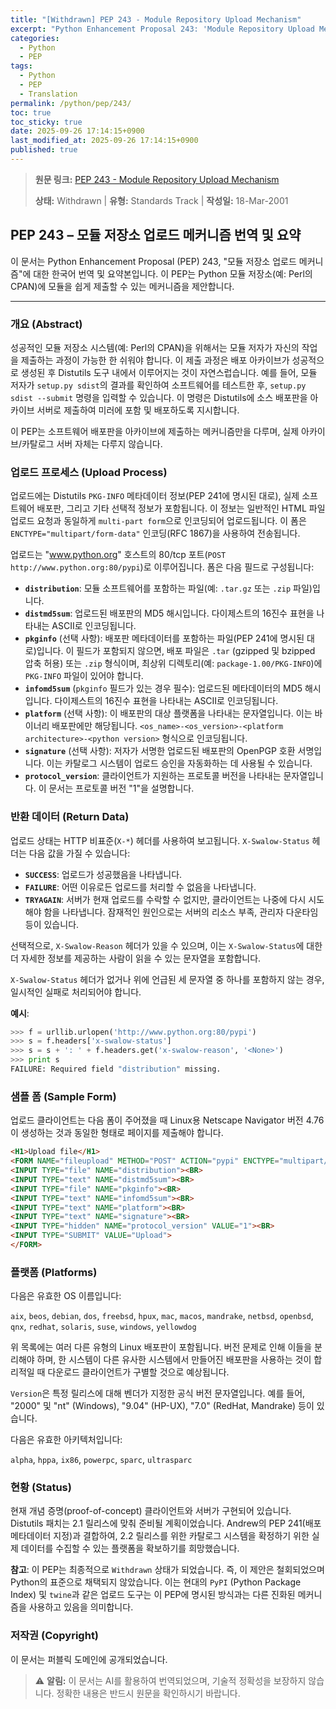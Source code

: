 ```yaml
---
title: "[Withdrawn] PEP 243 - Module Repository Upload Mechanism"
excerpt: "Python Enhancement Proposal 243: 'Module Repository Upload Mechanism'에 대한 한국어 번역입니다."
categories:
  - Python
  - PEP
tags:
  - Python
  - PEP
  - Translation
permalink: /python/pep/243/
toc: true
toc_sticky: true
date: 2025-09-26 17:14:15+0900
last_modified_at: 2025-09-26 17:14:15+0900
published: true
---
```

> **원문 링크:** [PEP 243 - Module Repository Upload Mechanism](https://peps.python.org/pep-0243/)
>
> **상태:** Withdrawn | **유형:** Standards Track | **작성일:** 18-Mar-2001



## PEP 243 – 모듈 저장소 업로드 메커니즘 번역 및 요약

이 문서는 Python Enhancement Proposal (PEP) 243, "모듈 저장소 업로드 메커니즘"에 대한 한국어 번역 및 요약본입니다. 이 PEP는 Python 모듈 저장소(예: Perl의 CPAN)에 모듈을 쉽게 제출할 수 있는 메커니즘을 제안합니다.

---

### 개요 (Abstract)

성공적인 모듈 저장소 시스템(예: Perl의 CPAN)을 위해서는 모듈 저자가 자신의 작업을 제출하는 과정이 가능한 한 쉬워야 합니다. 이 제출 과정은 배포 아카이브가 성공적으로 생성된 후 Distutils 도구 내에서 이루어지는 것이 자연스럽습니다. 예를 들어, 모듈 저자가 `setup.py sdist`의 결과를 확인하여 소프트웨어를 테스트한 후, `setup.py sdist --submit` 명령을 입력할 수 있습니다. 이 명령은 Distutils에 소스 배포판을 아카이브 서버로 제출하여 미러에 포함 및 배포하도록 지시합니다.

이 PEP는 소프트웨어 배포판을 아카이브에 제출하는 메커니즘만을 다루며, 실제 아카이브/카탈로그 서버 자체는 다루지 않습니다.

### 업로드 프로세스 (Upload Process)

업로드에는 Distutils `PKG-INFO` 메타데이터 정보(PEP 241에 명시된 대로), 실제 소프트웨어 배포판, 그리고 기타 선택적 정보가 포함됩니다. 이 정보는 일반적인 HTML 파일 업로드 요청과 동일하게 `multi-part form`으로 인코딩되어 업로드됩니다. 이 폼은 `ENCTYPE="multipart/form-data"` 인코딩(RFC 1867)을 사용하여 전송됩니다.

업로드는 "www.python.org" 호스트의 80/tcp 포트(`POST http://www.python.org:80/pypi`)로 이루어집니다. 폼은 다음 필드로 구성됩니다:

*   **`distribution`**: 모듈 소프트웨어를 포함하는 파일(예: `.tar.gz` 또는 `.zip` 파일)입니다.
*   **`distmd5sum`**: 업로드된 배포판의 MD5 해시입니다. 다이제스트의 16진수 표현을 나타내는 ASCII로 인코딩됩니다.
*   **`pkginfo`** (선택 사항): 배포판 메타데이터를 포함하는 파일(PEP 241에 명시된 대로)입니다. 이 필드가 포함되지 않으면, 배포 파일은 `.tar` (gzipped 및 bzipped 압축 허용) 또는 `.zip` 형식이며, 최상위 디렉토리(예: `package-1.00/PKG-INFO`)에 `PKG-INFO` 파일이 있어야 합니다.
*   **`infomd5sum`** (`pkginfo` 필드가 있는 경우 필수): 업로드된 메타데이터의 MD5 해시입니다. 다이제스트의 16진수 표현을 나타내는 ASCII로 인코딩됩니다.
*   **`platform`** (선택 사항): 이 배포판의 대상 플랫폼을 나타내는 문자열입니다. 이는 바이너리 배포판에만 해당됩니다. `<os_name>-<os_version>-<platform architecture>-<python version>` 형식으로 인코딩됩니다.
*   **`signature`** (선택 사항): 저자가 서명한 업로드된 배포판의 OpenPGP 호환 서명입니다. 이는 카탈로그 시스템이 업로드 승인을 자동화하는 데 사용될 수 있습니다.
*   **`protocol_version`**: 클라이언트가 지원하는 프로토콜 버전을 나타내는 문자열입니다. 이 문서는 프로토콜 버전 "1"을 설명합니다.

### 반환 데이터 (Return Data)

업로드 상태는 HTTP 비표준(`X-*`) 헤더를 사용하여 보고됩니다. `X-Swalow-Status` 헤더는 다음 값을 가질 수 있습니다:

*   **`SUCCESS`**: 업로드가 성공했음을 나타냅니다.
*   **`FAILURE`**: 어떤 이유로든 업로드를 처리할 수 없음을 나타냅니다.
*   **`TRYAGAIN`**: 서버가 현재 업로드를 수락할 수 없지만, 클라이언트는 나중에 다시 시도해야 함을 나타냅니다. 잠재적인 원인으로는 서버의 리소스 부족, 관리자 다운타임 등이 있습니다.

선택적으로, `X-Swalow-Reason` 헤더가 있을 수 있으며, 이는 `X-Swalow-Status`에 대한 더 자세한 정보를 제공하는 사람이 읽을 수 있는 문자열을 포함합니다.

`X-Swalow-Status` 헤더가 없거나 위에 언급된 세 문자열 중 하나를 포함하지 않는 경우, 일시적인 실패로 처리되어야 합니다.

**예시**:
```python
>>> f = urllib.urlopen('http://www.python.org:80/pypi')
>>> s = f.headers['x-swalow-status']
>>> s = s + ': ' + f.headers.get('x-swalow-reason', '<None>')
>>> print s
FAILURE: Required field "distribution" missing.
```

### 샘플 폼 (Sample Form)

업로드 클라이언트는 다음 폼이 주어졌을 때 Linux용 Netscape Navigator 버전 4.76이 생성하는 것과 동일한 형태로 페이지를 제출해야 합니다.

```html
<H1>Upload file</H1>
<FORM NAME="fileupload" METHOD="POST" ACTION="pypi" ENCTYPE="multipart/form-data">
<INPUT TYPE="file" NAME="distribution"><BR>
<INPUT TYPE="text" NAME="distmd5sum"><BR>
<INPUT TYPE="file" NAME="pkginfo"><BR>
<INPUT TYPE="text" NAME="infomd5sum"><BR>
<INPUT TYPE="text" NAME="platform"><BR>
<INPUT TYPE="text" NAME="signature"><BR>
<INPUT TYPE="hidden" NAME="protocol_version" VALUE="1"><BR>
<INPUT TYPE="SUBMIT" VALUE="Upload">
</FORM>
```

### 플랫폼 (Platforms)

다음은 유효한 OS 이름입니다:

`aix`, `beos`, `debian`, `dos`, `freebsd`, `hpux`, `mac`, `macos`, `mandrake`, `netbsd`, `openbsd`, `qnx`, `redhat`, `solaris`, `suse`, `windows`, `yellowdog`

위 목록에는 여러 다른 유형의 Linux 배포판이 포함됩니다. 버전 문제로 인해 이들을 분리해야 하며, 한 시스템이 다른 유사한 시스템에서 만들어진 배포판을 사용하는 것이 합리적일 때 다운로드 클라이언트가 구별할 것으로 예상됩니다.

`Version`은 특정 릴리스에 대해 벤더가 지정한 공식 버전 문자열입니다. 예를 들어, "2000" 및 "nt" (Windows), "9.04" (HP-UX), "7.0" (RedHat, Mandrake) 등이 있습니다.

다음은 유효한 아키텍처입니다:

`alpha`, `hppa`, `ix86`, `powerpc`, `sparc`, `ultrasparc`

### 현황 (Status)

현재 개념 증명(proof-of-concept) 클라이언트와 서버가 구현되어 있습니다. Distutils 패치는 2.1 릴리스에 맞춰 준비될 계획이었습니다. Andrew의 PEP 241(배포 메타데이터 지정)과 결합하여, 2.2 릴리스를 위한 카탈로그 시스템을 확정하기 위한 실제 데이터를 수집할 수 있는 플랫폼을 확보하기를 희망했습니다.

**참고**: 이 PEP는 최종적으로 `Withdrawn` 상태가 되었습니다. 즉, 이 제안은 철회되었으며 Python의 표준으로 채택되지 않았습니다. 이는 현대의 `PyPI` (Python Package Index) 및 `twine`과 같은 업로드 도구는 이 PEP에 명시된 방식과는 다른 진화된 메커니즘을 사용하고 있음을 의미합니다.

### 저작권 (Copyright)

이 문서는 퍼블릭 도메인에 공개되었습니다.

> ⚠️ **알림:** 이 문서는 AI를 활용하여 번역되었으며, 기술적 정확성을 보장하지 않습니다. 정확한 내용은 반드시 원문을 확인하시기 바랍니다.